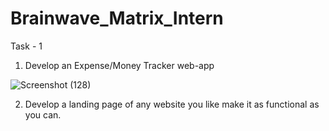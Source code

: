 # Brainwave_Matrix_Intern

Task - 1
1) Develop an Expense/Money Tracker web-app

![Screenshot (128)](https://github.com/user-attachments/assets/52ae77c5-f394-44ea-8584-fa6d77e37c8b)


2) Develop a landing page of any website you like make it as functional as you can.

   

